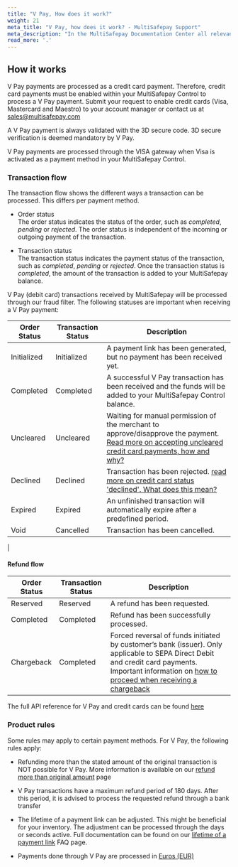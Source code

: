 ```yaml
---
title: "V Pay, How does it work?"
weight: 21
meta_title: "V Pay, how does it work? - MultiSafepay Support"
meta_description: "In the MultiSafepay Documentation Center all relevant information regarding our Plugins and API. As well as Support pages for Payment Method, Tools and General Questions. You can also find the contact details of our Support Team and Integration Team."
read_more: '.'
---
```

## How it works
V Pay payments are processed as a credit card payment. Therefore, credit card payments must be enabled within your MultiSafepay Control to process a V Pay payment. Submit your request to enable credit cards (Visa, Mastercard and Maestro) to your account manager or contact us at <sales@multisafepay.com>

A V Pay payment is always validated with the 3D secure code. 3D secure verification is deemed mandatory by V Pay.

V Pay payments are processed through the VISA gateway when Visa is activated as a payment method in your MultiSafepay Control.

### Transaction flow
The transaction flow shows the different ways a transaction can be processed. This differs per payment method.

* Order status      
The order status indicates the status of the order, such as _completed_, _pending_ or _rejected_. The order status is independent of the incoming or outgoing payment of the transaction.

* Transaction status       
The transaction status indicates the payment status of the transaction, such as _completed_, _pending_ or _rejected_. Once the transaction status is _completed_, the amount of the transaction is added to your MultiSafepay balance.

V Pay (debit card) transactions received by MultiSafepay will be processed through our fraud filter. The following statuses are important when receiving a V Pay payment:

| Order Status                      | Transaction Status      | Description |
|--------------------------------|-----------|-----------------------------------------------------------------------------------------|
| Initialized | Initialized | A payment link has been generated, but no payment has been received yet. | 
| Completed   | Completed   | A successful V Pay transaction has been received and the funds will be added to your MultiSafepay Control balance.   | 
| Uncleared   | Uncleared   |  Waiting for manual permission of the merchant to approve/disapprove the payment. [Read more on accepting uncleared credit card payments, how and why?](/faq/risk-and-fraud/how-to-accept-an-uncleared-transaction/)
| Declined    | Declined    | Transaction has been rejected. [read more on credit card status 'declined'. What does this mean?](/payment-methods/credit-and-debit-cards/american-express/american-express-status-what-does-this-mean-/) | 
| Expired     | Expired     | An unfinished transaction will automatically expire after a predefined period.  | 
| Void        | Cancelled    | Transaction has been cancelled.   | 
| 


#### Refund flow 

| Order Status                      | Transaction Status      | Description |
|--------------------------------|-----------|-----------------------------------------------------------------------------------------|
| Reserved       | Reserved    | A refund has been requested. | 
| Completed      | Completed   | Refund has been successfully processed.  | 
| Chargeback     | Completed   | Forced reversal of funds initiated by customer’s bank (issuer). Only applicable to SEPA Direct Debit and credit card payments. Important information on [how to proceed when receiving a chargeback](/faq/chargebacks/what-is-a-chargeback/)              |


The full API reference for V Pay and credit cards can be found [here](/api/#credit-cards)

### Product rules
Some rules may apply to certain payment methods. For V Pay, the following rules apply:

* Refunding more than the stated amount of the original transaction is NOT possible for V Pay. More information is available on our [refund more than original amount](/faq/finance/refund-more-than-original-amount/) page

* V Pay transactions have a maximum refund period of 180 days. After this period, it is advised to process the requested refund through a bank transfer

* The lifetime of a payment link can be adjusted. This might be beneficial for your inventory. The adjustment can be processed through the days or seconds active. Full documentation can be found on our [lifetime of a payment link](/faq/api/lifetime-of-a-payment-link/) FAQ page.

* Payments done through V Pay are processed in [Euros (EUR)](/faq/general/which-currencies-are-supported-by-multisafepay/)
